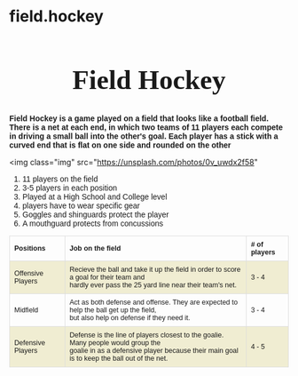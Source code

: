# field.hockey
<html>
<head>
  <title>Field Hockey</title>
</head>
<body>

  <h1 class="head1"> Field Hockey </h1>
  
  <p class="p1"> Field Hockey is  a game played on a field that looks like a football field. There is a net at each end, in which two teams of 11 players each compete in driving a small ball into the other's goal. Each player has a stick with a curved end that is flat on one side and rounded on the other </p>
  
  <img class="img" src="https://unsplash.com/photos/0v_uwdx2f58"
       
  <ol>
  <li>11 players on the field</li>
  <li> 3-5 players in each position </li>
  <li> Played at a High School and College level</li>
  <li> players have to wear specific gear</li>
  <li> Goggles and shinguards protect the player</li>
  <li> A mouthguard protects from concussions</li>
  </ol>
  
</body>
  
 <table style="width:100%">
  <tr>
    <th>Positions</th>
    <th>Job on the field</th> 
    <th># of players</th>
  </tr>
  <tr>
    <td>Offensive Players</td>
    <td>Recieve the ball and take it up the field in order to score a goal for their team and  <br> hardly ever pass the 25 yard line near their team's net.</td> 
    <td>3 - 4</td>
  </tr>
  <tr>
    <td>Midfield </td>
    <td>Act as both defense and offense. They are expected to help the ball get up the field, <br>but also help on defense if they need it.</td> 
    <td>3 - 4</td>
  </tr>
   <tr>
    <td>Defensive Players </td>
    <td>Defense is the line of players closest to the goalie. Many people would group the <br>
 goalie in as a defensive player because their main goal is to keep the ball out of the net.</td> 
    <td>4 - 5</td>
  </tr>
</table> 
  
<style>
  
  .head1 {
    text-align: center;
    font-size: 49px;
    font-family: cursive;
  }
 table {
    font-family: arial, sans-serif;
    border-collapse: collapse;
    width: 100%;
    font-size: 12.5px;
   margin-top: 10px;
  }

  td, th {
    border: 1px solid #dddddd;
    text-align: left;
    padding: 8px;
  }

  tr:nth-child(even) {
      background-color: #F0EDD2;
  }
  .img {
    float: right;
    margin-bottom: 30px;
    width:475px;
  }
  li {
    font-family: sans-serif;
    font-size: 16x;
  }
  .p1 {
    font-family: sans-serif;
    font-weight: bold;
  }
  
</html>
